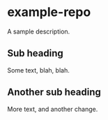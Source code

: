 # example-repo
A sample description.

## Sub heading
Some text, blah, blah.

## Another sub heading
More text, and another change.
